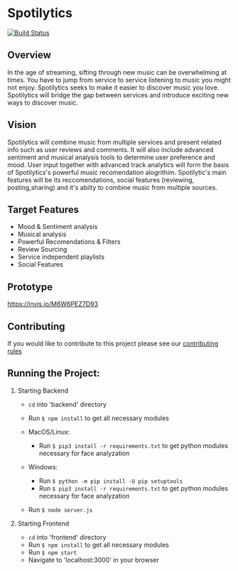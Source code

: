 # Spotilytics
[![Build Status](https://travis-ci.com/qscacheri/software-dev.svg?branch=master)](https://travis-ci.com/qscacheri/software-dev)

## Overview
In the age of streaming, sifting through new music can be overwhelming at times. You have to jump from
service to service listening to music you might not enjoy. Spotilytics seeks to make it easier to discover music you love. Spotilytics will bridge the gap between services and introduce exciting new ways to discover music.

## Vision
Spotilytics will combine music from multiple services and present related info such as user reviews and comments. It will also include advanced sentiment and musical analysis tools to determine user preference and mood. User input together with advanced track analytics will form the basis of Spotilytics's powerful music recomendation alogrithim. Spotilytic's main features will be its reccomendations, social features (reviewing, posting,sharing) and it's abilty to combine music from multiple sources.

## Target Features
  * Mood & Sentiment analysis
  * Musical analysis
  * Powerful Recomendations & Filters
  * Review Sourcing
  * Service independent playlists
  * Social Features

## Prototype
https://invis.io/M6W6PEZ7D93

## Contributing
If you would like to contribute to this project please see our [contributing rules](./CONTRIBUTING.md)

## Running the Project:
1. Starting Backend
    - `cd` into 'backend' directory
    - Run `$ npm install` to get all necessary modules
    - MacOS/Linux:
        - Run `$ pip3 install -r requirements.txt` to get python modules necessary for face analyzation 
    - Windows:
        - Run `$ python -m pip install -U pip setuptools`
        - Run `$ pip3 install -r requirements.txt` to get python modules necessary for face analyzation 

    - Run `$ node server.js`

2. Starting Frontend
    - `cd` into 'frontend' directory
    - Run `$ npm install` to get all necessary modules
    - Run `$ npm start`
    - Navigate to 'localhost:3000' in your browser

